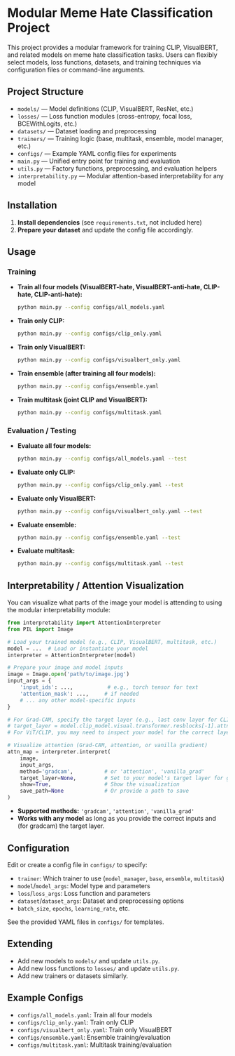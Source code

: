 # Modular Meme Hate Classification Project

This project provides a modular framework for training CLIP, VisualBERT, and related models on meme hate classification tasks. Users can flexibly select models, loss functions, datasets, and training techniques via configuration files or command-line arguments.

## Project Structure

- `models/` — Model definitions (CLIP, VisualBERT, ResNet, etc.)
- `losses/` — Loss function modules (cross-entropy, focal loss, BCEWithLogits, etc.)
- `datasets/` — Dataset loading and preprocessing
- `trainers/` — Training logic (base, multitask, ensemble, model manager, etc.)
- `configs/` — Example YAML config files for experiments
- `main.py` — Unified entry point for training and evaluation
- `utils.py` — Factory functions, preprocessing, and evaluation helpers
- `interpretability.py` — Modular attention-based interpretability for any model

## Installation

1. **Install dependencies** (see `requirements.txt`, not included here)
2. **Prepare your dataset** and update the config file accordingly.

## Usage

### Training

- **Train all four models (VisualBERT-hate, VisualBERT-anti-hate, CLIP-hate, CLIP-anti-hate):**
  ```bash
  python main.py --config configs/all_models.yaml
  ```
- **Train only CLIP:**
  ```bash
  python main.py --config configs/clip_only.yaml
  ```
- **Train only VisualBERT:**
  ```bash
  python main.py --config configs/visualbert_only.yaml
  ```
- **Train ensemble (after training all four models):**
  ```bash
  python main.py --config configs/ensemble.yaml
  ```
- **Train multitask (joint CLIP and VisualBERT):**
  ```bash
  python main.py --config configs/multitask.yaml
  ```

### Evaluation / Testing

- **Evaluate all four models:**
  ```bash
  python main.py --config configs/all_models.yaml --test
  ```
- **Evaluate only CLIP:**
  ```bash
  python main.py --config configs/clip_only.yaml --test
  ```
- **Evaluate only VisualBERT:**
  ```bash
  python main.py --config configs/visualbert_only.yaml --test
  ```
- **Evaluate ensemble:**
  ```bash
  python main.py --config configs/ensemble.yaml --test
  ```
- **Evaluate multitask:**
  ```bash
  python main.py --config configs/multitask.yaml --test
  ```

## Interpretability / Attention Visualization

You can visualize what parts of the image your model is attending to using the modular interpretability module:

```python
from interpretability import AttentionInterpreter
from PIL import Image

# Load your trained model (e.g., CLIP, VisualBERT, multitask, etc.)
model = ...  # Load or instantiate your model
interpreter = AttentionInterpreter(model)

# Prepare your image and model inputs
image = Image.open('path/to/image.jpg')
input_args = {
    'input_ids': ...,           # e.g., torch tensor for text
    'attention_mask': ...,     # if needed
    # ... any other model-specific inputs
}

# For Grad-CAM, specify the target layer (e.g., last conv layer for CLIP/ResNet)
# target_layer = model.clip_model.visual.transformer.resblocks[-1].attn
# For ViT/CLIP, you may need to inspect your model for the correct layer

# Visualize attention (Grad-CAM, attention, or vanilla gradient)
attn_map = interpreter.interpret(
    image,
    input_args,
    method='gradcam',          # or 'attention', 'vanilla_grad'
    target_layer=None,         # Set to your model's target layer for gradcam
    show=True,                 # Show the visualization
    save_path=None             # Or provide a path to save
)
```

- **Supported methods:** `'gradcam'`, `'attention'`, `'vanilla_grad'`
- **Works with any model** as long as you provide the correct inputs and (for gradcam) the target layer.

## Configuration

Edit or create a config file in `configs/` to specify:
- `trainer`: Which trainer to use (`model_manager`, `base`, `ensemble`, `multitask`)
- `model`/`model_args`: Model type and parameters
- `loss`/`loss_args`: Loss function and parameters
- `dataset`/`dataset_args`: Dataset and preprocessing options
- `batch_size`, `epochs`, `learning_rate`, etc.

See the provided YAML files in `configs/` for templates.

## Extending
- Add new models to `models/` and update `utils.py`.
- Add new loss functions to `losses/` and update `utils.py`.
- Add new trainers or datasets similarly.

## Example Configs
- `configs/all_models.yaml`: Train all four models
- `configs/clip_only.yaml`: Train only CLIP
- `configs/visualbert_only.yaml`: Train only VisualBERT
- `configs/ensemble.yaml`: Ensemble training/evaluation
- `configs/multitask.yaml`: Multitask training/evaluation

